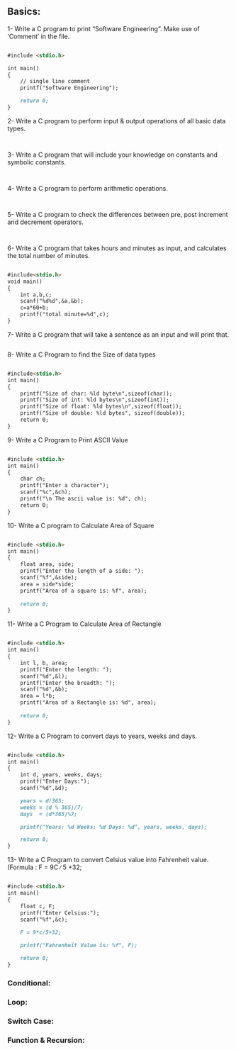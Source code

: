 ## Basics:

1- Write a C program to print “Software Engineering”. Make use of ‘Comment’ in the file.

```markdown

#include <stdio.h>

int main()
{
    // single line comment
    printf("Software Engineering");

    return 0;
}

```

2- Write a C program to perform input & output operations of all basic data types.

```markdown



```

3- Write a C program that will include your knowledge on constants and symbolic constants. 

```markdown



```

4- Write a C program to perform arithmetic operations.

```markdown



```

5- Write a C program to check the differences between pre, post increment and decrement operators.

```markdown



```

6- Write a C program that takes hours and minutes as input, and calculates the total number of minutes.

```markdown

#include<stdio.h>
void main()
{
    int a,b,c;
    scanf("%d%d",&a,&b);
    c=a*60+b;
    printf("total minute=%d",c);
}


```

7- Write a C program that will take a sentence as an input and will print that.

```markdown


```

8- Write a C Program to find the Size of data types

```markdown

#include<stdio.h>
int main()
{
    printf("Size of char: %ld byte\n",sizeof(char));
    printf("Size of int: %ld bytes\n",sizeof(int));
    printf("Size of float: %ld bytes\n",sizeof(float));
    printf("Size of double: %ld bytes", sizeof(double));
    return 0;
}

```

9- Write a C Program to Print ASCII Value

```markdown

#include <stdio.h>  
int main()  
{  
    char ch; 
    printf("Enter a character");  
    scanf("%c",&ch);
    printf("\n The ascii value is: %d", ch);  
    return 0;  
}  

```

10- Write a C program to Calculate Area of Square

```markdown

#include <stdio.h>  
int main()  
{  
    float area, side; 
    printf("Enter the length of a side: ");  
    scanf("%f",&side);
    area = side*side;
    printf("Area of a square is: %f", area);  
    
    return 0;  
} 

```

11- Write a C Program to Calculate Area of Rectangle

```markdown

#include <stdio.h>  
int main()  
{  
    int l, b, area; 
    printf("Enter the length: ");  
    scanf("%d",&l);
    printf("Enter the breadth: ");  
    scanf("%d",&b);
    area = l*b;
    printf("Area of a Rectangle is: %d", area);  
    
    return 0;  
}  

```

12- Write a C Program to convert days to years, weeks and days.

```markdown

#include <stdio.h> 
int main()
{
    int d, years, weeks, days;
    printf("Enter Days:");
    scanf("%d",&d);

    years = d/365; 
    weeks = (d % 365)/7;
    days  = (d*365)%7;

    printf("Years: %d Weeks: %d Days: %d", years, weeks, days);

    return 0;
}

```

13- Write a C Program to convert Celsius value into Fahrenheit value. (Formula : F = 9C ∕ 5 +32;

```markdown

#include <stdio.h> 
int main()
{
    float c, F;
    printf("Enter Celsius:");
    scanf("%f",&c);
    
    F = 9*c/5+32;

    printf("Fahrenheit Value is: %f", F);

    return 0;
} 

```


### Conditional:

### Loop:

### Switch Case:

### Function & Recursion:

